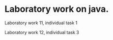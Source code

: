 # Laboratory work on java.

Laboratory work 11, individual task 1

Laboratory work 12, individual task 3
